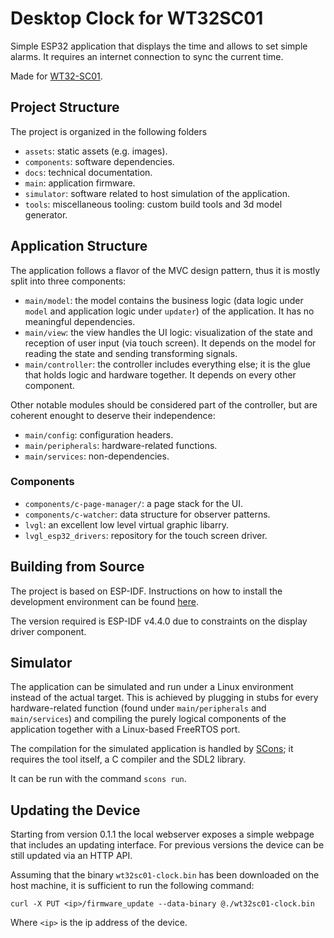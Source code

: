 # Desktop Clock for WT32SC01

Simple ESP32 application that displays the time and allows to set simple alarms.
It requires an internet connection to sync the current time.

Made for [WT32-SC01](https://www.amazon.it/AMIUHOUN-WT32-SC01-Multi-Touch-Capacitivo-Integrato/dp/B0BS3NZFC3).

## Project Structure

The project is organized in the following folders

 - `assets`: static assets (e.g. images).
 - `components`: software dependencies.
 - `docs`: technical documentation.
 - `main`: application firmware.
 - `simulator`: software related to host simulation of the application.
 - `tools`: miscellaneous tooling: custom build tools and 3d model generator.

## Application Structure

The application follows a flavor of the MVC design pattern, thus it is mostly split into three components:

 - `main/model`: the model contains the business logic (data logic under `model` and application logic under `updater`) of the application. It has no meaningful dependencies.
 - `main/view`: the view handles the UI logic: visualization of the state and reception of user input (via touch screen). It depends on the model for reading the state and sending transforming signals.
 - `main/controller`: the controller includes everything else; it is the glue that holds logic and hardware together. It depends on every other component. 

Other notable modules should be considered part of the controller, but are coherent enought to deserve their independence:
 
 - `main/config`: configuration headers.
 - `main/peripherals`: hardware-related functions.
 - `main/services`: non-dependencies.

### Components

 - `components/c-page-manager/`: a page stack for the UI.
 - `components/c-watcher`: data structure for observer patterns.
 - `lvgl`: an excellent low level virtual graphic libarry.
 - `lvgl_esp32_drivers`: repository for the touch screen driver.

## Building from Source

The project is based on ESP-IDF. Instructions on how to install the development environment can be found [here](https://docs.espressif.com/projects/esp-idf/en/v4.4.5/esp32/get-started/index.html#get-started-get-prerequisites).

The version required is ESP-IDF v4.4.0 due to constraints on the display driver component.

## Simulator

The application can be simulated and run under a Linux environment instead of the actual target.
This is achieved by plugging in stubs for every hardware-related function (found under `main/peripherals` and `main/services`) and compiling the purely logical components of the application together with a Linux-based FreeRTOS port.

The compilation for the simulated application is handled by [SCons](https://scons.org/); it requires the tool itself, a C compiler and the SDL2 library.

It can be run with the command `scons run`.

## Updating the Device

Starting from version 0.1.1 the local webserver exposes a simple webpage that includes an updating interface.
For previous versions the device can be still updated via an HTTP API. 

Assuming that the binary `wt32sc01-clock.bin` has been downloaded on the host machine, it is sufficient to run the following command:

```
curl -X PUT <ip>/firmware_update --data-binary @./wt32sc01-clock.bin
```

Where `<ip>` is the ip address of the device.
